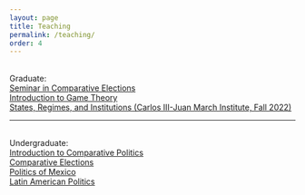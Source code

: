 ```yaml
---
layout: page
title: Teaching
permalink: /teaching/
order: 4
---
```

<br>
Graduate:
<br>
<a href="/Syllabi/SyllabusSCE_spring2021.pdf">Seminar in Comparative Elections</a>
<br>	
<a href="/Syllabi/SyllabusGT2019.pdf">Introduction to Game Theory</a>
<br>	
<a href="/Syllabi/SyllabusIC3JM.pdf">States, Regimes, and Institutions (Carlos III-Juan March Institute, Fall 2022)</a>
<br>	
<hr>
<br>
Undergraduate:
<br>
<a href="/Syllabi/SyllabusIntroCPfall2020.pdf">Introduction to Comparative Politics</a>
<br>	
<a href="/Syllabi/UGelectionsFall2019.pdf">Comparative Elections</a>
<br>	
<a href="/Syllabi/MexPolFall2020.pdf">Politics of Mexico</a>
<br>	
<a href="/Syllabi/SyllabusLApolitics2014Modified.pdf">Latin American Politics</a> 


